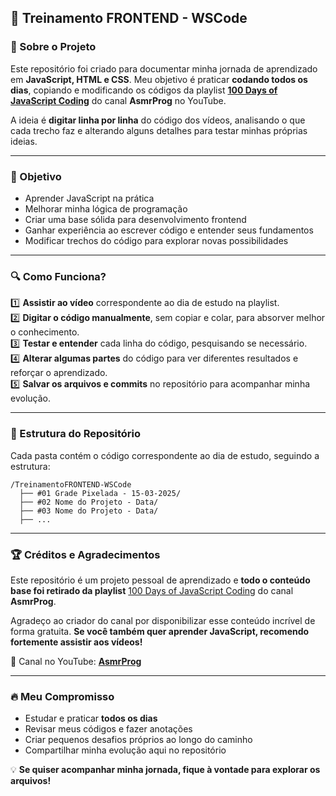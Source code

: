 ## 🚀 Treinamento FRONTEND - WSCode  

### 📌 Sobre o Projeto  
Este repositório foi criado para documentar minha jornada de aprendizado em **JavaScript, HTML e CSS**. Meu objetivo é praticar **codando todos os dias**, copiando e modificando os códigos da playlist **[100 Days of JavaScript Coding](https://www.youtube.com/playlist?list=PLkC56g8fboI0HghByzVuD2Vz8ROUXfF_j)** do canal **AsmrProg** no YouTube.  

A ideia é **digitar linha por linha** do código dos vídeos, analisando o que cada trecho faz e alterando alguns detalhes para testar minhas próprias ideias.  

---

### 🎯 Objetivo  
- Aprender JavaScript na prática  
- Melhorar minha lógica de programação  
- Criar uma base sólida para desenvolvimento frontend  
- Ganhar experiência ao escrever código e entender seus fundamentos  
- Modificar trechos do código para explorar novas possibilidades  

---

### 🔍 Como Funciona?  
1️⃣ **Assistir ao vídeo** correspondente ao dia de estudo na playlist.  
2️⃣ **Digitar o código manualmente**, sem copiar e colar, para absorver melhor o conhecimento.  
3️⃣ **Testar e entender** cada linha do código, pesquisando se necessário.  
4️⃣ **Alterar algumas partes** do código para ver diferentes resultados e reforçar o aprendizado.  
5️⃣ **Salvar os arquivos e commits** no repositório para acompanhar minha evolução.  

---

### 📂 Estrutura do Repositório  
Cada pasta contém o código correspondente ao dia de estudo, seguindo a estrutura:  

```
/TreinamentoFRONTEND-WSCode
  ├── #01 Grade Pixelada - 15-03-2025/
  ├── #02 Nome do Projeto - Data/
  ├── #03 Nome do Projeto - Data/
  ├── ...
```

---

### 🏆 Créditos e Agradecimentos  
Este repositório é um projeto pessoal de aprendizado e **todo o conteúdo base foi retirado da playlist** [100 Days of JavaScript Coding](https://www.youtube.com/playlist?list=PLkC56g8fboI0HghByzVuD2Vz8ROUXfF_j) do canal **AsmrProg**.  

Agradeço ao criador do canal por disponibilizar esse conteúdo incrível de forma gratuita. **Se você também quer aprender JavaScript, recomendo fortemente assistir aos vídeos!**  

📌 Canal no YouTube: **[AsmrProg](https://www.youtube.com/@AsmrProg)**  

---

### 🔥 Meu Compromisso  
- Estudar e praticar **todos os dias**  
- Revisar meus códigos e fazer anotações  
- Criar pequenos desafios próprios ao longo do caminho  
- Compartilhar minha evolução aqui no repositório  

💡 **Se quiser acompanhar minha jornada, fique à vontade para explorar os arquivos!**  
